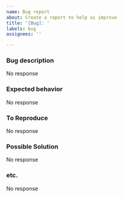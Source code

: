 ```yaml
---
name: Bug report
about: Create a report to help us improve
title: '[Bug]: '
labels: bug
assignees: ''

---
```


### Bug description
No response

### Expected behavior
No response

### To Reproduce
No response

### Possible Solution
No response

### etc.
No response

